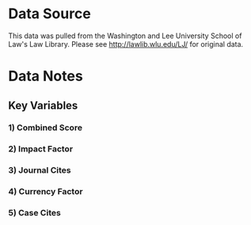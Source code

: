 # Data Source
This data was pulled from the Washington and Lee University School of Law's Law Library. Please see <http://lawlib.wlu.edu/LJ/> for original data.

# Data Notes

## Key Variables

### 1) Combined Score
### 2) Impact Factor
### 3) Journal Cites
### 4) Currency Factor
### 5) Case Cites
